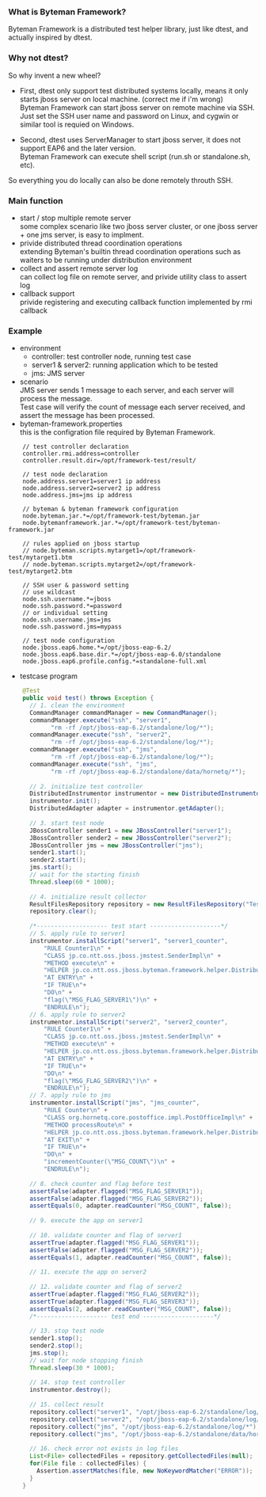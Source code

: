 ### What is Byteman Framework?
Byteman Framework is a distributed test helper library, just like dtest, and actually inspired by dtest.

### Why not dtest?
So why invent a new wheel?

* First, dtest only support test distributed systems locally, means it only starts jboss server on local machine.
(correct me if i'm wrong)<br>
Byteman Framework can start jboss server on remote machine via SSH.<br>
Just set the SSH user name and password on Linux, and cygwin or similar tool is requied on Windows.<br>

* Second, dtest uses ServerManager to start jboss server, it does not support EAP6 and the later version.<br>
Byteman Framework can execute shell script (run.sh or standalone.sh, etc).

So everything you do locally can also be done remotely throuth SSH.

### Main function

* start / stop multiple remote server<br>
  some complex scenario like two jboss server cluster, or one jboss server + one jms server, is easy to implment.
* privide distributed thread coordination operations<br>
  extending Byteman's builtin thread coordination operations such as waiters to be running under distribution environment
* collect and assert remote server log<br>
  can collect log file on remote server, and privide utility class to assert log
* callback support<br>
  privide registering and executing callback function implemented by rmi callback

### Example
* environment
  * controller: test controller node,  running test case
  * server1 & server2: running application which to be tested
  * jms: JMS server
* scenario<br>
  JMS server sends 1 message to each server, and each server will process the message.<br>
  Test case will verify the count of message each server received, and assert the message has been processed.
* byteman-framework.properties<br>
  this is the configration file required by Byteman Framework.<br> 

```
    // test controller declaration  
    controller.rmi.address=controller  
    controller.result.dir=/opt/framework-test/result/
    
    // test node declaration 
    node.address.server1=server1 ip address
    node.address.server2=server2 ip address
    node.address.jms=jms ip address
    
    // byteman & byteman framework configuration
    node.byteman.jar.*=/opt/framework-test/byteman.jar
    node.bytemanframework.jar.*=/opt/framework-test/byteman-framework.jar
    
    // rules applied on jboss startup
    // node.byteman.scripts.mytarget1=/opt/framework-test/mytarget1.btm
    // node.byteman.scripts.mytarget2=/opt/framework-test/mytarget2.btm
    
    // SSH user & password setting
    // use wildcast
    node.ssh.username.*=jboss
    node.ssh.password.*=password
    // or individual setting
    node.ssh.username.jms=jms
    node.ssh.password.jms=mypass
      
    // test node configuration  
    node.jboss.eap6.home.*=/opt/jboss-eap-6.2/
    node.jboss.eap6.base.dir.*=/opt/jboss-eap-6.0/standalone
    node.jboss.eap6.profile.config.*=standalone-full.xml
```

* testcase program

```java
    @Test  
    public void test() throws Exception {  
      // 1. clean the environment  
      CommandManager commandManager = new CommandManager();  
      commandManager.execute("ssh", "server1",  
            "rm -rf /opt/jboss-eap-6.2/standalone/log/*");  
      commandManager.execute("ssh", "server2",  
            "rm -rf /opt/jboss-eap-6.2/standalone/log/*");  
      commandManager.execute("ssh", "jms",  
            "rm -rf /opt/jboss-eap-6.2/standalone/log/*");  
      commandManager.execute("ssh", "jms",  
            "rm -rf /opt/jboss-eap-6.2/standalone/data/hornetq/*");  
      
      // 2. initialize test controller  
      DistributedInstrumentor instrumentor = new DistributedInstrumentorImpl();  
      instrumentor.init();  
      DistributedAdapter adapter = instrumentor.getAdapter();  
      
      // 3. start test node  
      JBossController sender1 = new JBossController("server1");  
      JBossController sender2 = new JBossController("server2");  
      JBossController jms = new JBossController("jms");  
      sender1.start();  
      sender2.start();  
      jms.start();  
      // wait for the starting finish  
      Thread.sleep(60 * 1000);  
      
      // 4. initialize result collector  
      ResultFilesRepository repository = new ResultFilesRepository("Test", "test");  
      repository.clear();  
      
      /*-------------------- test start --------------------*/  
      // 5. apply rule to server1  
      instrumentor.installScript("server1", "server1_counter",  
          "RULE Counter1\n" +  
          "CLASS jp.co.ntt.oss.jboss.jmstest.SenderImpl\n" +  
          "METHOD execute\n" +  
          "HELPER jp.co.ntt.oss.jboss.byteman.framework.helper.DistributedHelper\n" +  
          "AT ENTRY\n" +  
          "IF TRUE\n"+  
          "DO\n" +  
          "flag(\"MSG_FLAG_SERVER1\")\n" +  
          "ENDRULE\n");  
      // 6. apply rule to server2  
      instrumentor.installScript("server2", "server2_counter",  
          "RULE Counter1\n" +  
          "CLASS jp.co.ntt.oss.jboss.jmstest.SenderImpl\n" +  
          "METHOD execute\n" +  
          "HELPER jp.co.ntt.oss.jboss.byteman.framework.helper.DistributedHelper\n" +  
          "AT ENTRY\n" +  
          "IF TRUE\n"+  
          "DO\n" +  
          "flag(\"MSG_FLAG_SERVER2\")\n" +  
          "ENDRULE\n");  
      // 7. apply rule to jms  
      instrumentor.installScript("jms", "jms_counter",  
          "RULE Counter\n" +  
          "CLASS org.hornetq.core.postoffice.impl.PostOfficeImpl\n" +  
          "METHOD processRoute\n" +  
          "HELPER jp.co.ntt.oss.jboss.byteman.framework.helper.DistributedHelper\n" +  
          "AT EXIT\n" +  
          "IF TRUE\n"+  
          "DO\n" +  
          "incrementCounter(\"MSG_COUNT\")\n" +  
          "ENDRULE\n");  
      
      // 8. check counter and flag before test  
      assertFalse(adapter.flagged("MSG_FLAG_SERVER1"));  
      assertFalse(adapter.flagged("MSG_FLAG_SERVER2"));  
      assertEquals(0, adapter.readCounter("MSG_COUNT", false));  
      
      // 9. execute the app on server1  
      
      // 10. validate counter and flag of server1  
      assertTrue(adapter.flagged("MSG_FLAG_SERVER1"));  
      assertFalse(adapter.flagged("MSG_FLAG_SERVER2"));  
      assertEquals(1, adapter.readCounter("MSG_COUNT", false));  
      
      // 11. execute the app on server2  
      
      // 12. validate counter and flag of server2  
      assertTrue(adapter.flagged("MSG_FLAG_SERVER2"));  
      assertTrue(adapter.flagged("MSG_FLAG_SERVER3"));  
      assertEquals(2, adapter.readCounter("MSG_COUNT", false));  
      /*-------------------- test end --------------------*/  
      
      // 13. stop test node  
      sender1.stop();  
      sender2.stop();  
      jms.stop();  
      // wait for node stopping finish  
      Thread.sleep(30 * 1000);  
      
      // 14. stop test controller  
      instrumentor.destroy();  
      
      // 15. collect result  
      repository.collect("server1", "/opt/jboss-eap-6.2/standalone/log/*");  
      repository.collect("server2", "/opt/jboss-eap-6.2/standalone/log/*");  
      repository.collect("jms", "/opt/jboss-eap-6.2/standalone/log/*");  
      repository.collect("jms", "/opt/jboss-eap-6.2/standalone/data/hornetq/journal/*");  
      
      // 16. check error not exists in log files  
      List<File> collectedFiles = repository.getCollectedFiles(null);  
      for(File file : collectedFiles) {  
        Assertion.assertMatches(file, new NoKeywordMatcher("ERROR"));  
      }  
    } 
```
